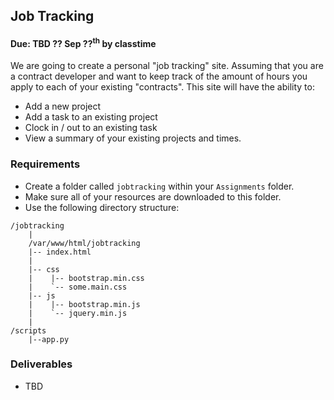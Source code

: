 ## Job Tracking
#### Due: TBD ?? Sep ??<sup>th</sup> by classtime

We are going to create a personal "job tracking" site. Assuming that you are a contract developer and want to keep track
of the amount of hours you apply to each of your existing "contracts". This site will have the ability to:

- Add a new project
- Add a task to an existing project
- Clock in / out to an existing task
- View a summary of your existing projects and times.


### Requirements

- Create a folder called `jobtracking` within your `Assignments` folder.
- Make sure all of your resources are downloaded to this folder.
- Use the following directory structure:

```
/jobtracking
    |
    /var/www/html/jobtracking
    |-- index.html
    |
    |-- css
    |    |-- bootstrap.min.css
    |    `-- some.main.css
    |-- js
    |    |-- bootstrap.min.js
    |    `-- jquery.min.js
    |
/scripts
    |--app.py
```


### Deliverables

- TBD
